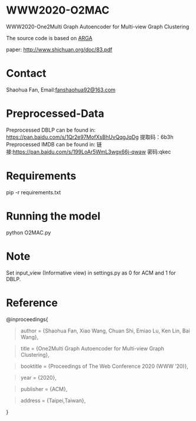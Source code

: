 # WWW2020-O2MAC

WWW2020-One2Multi Graph Autoencoder for Multi-view Graph Clustering

The source code is based on [ARGA](https://github.com/Ruiqi-Hu/ARGA)

paper: http://www.shichuan.org/doc/83.pdf

# Contact
Shaohua Fan, Email:fanshaohua92@163.com


# Preprocessed-Data
Preprocessed DBLP can be found in: https://pan.baidu.com/s/1Qr2e97MofXsBhUvQqgJqDg 提取码：6b3h
Preprocessed IMDB can be found in: 链接:https://pan.baidu.com/s/199LoAr5WmL3wgx66j-qwaw 密码:qkec


# Requirements
pip -r requirements.txt
# Running the model
python O2MAC.py

# Note
Set input_view (Informative view) in settings.py as 0 for ACM and 1 for DBLP.

# Reference
@inproceedings{

> author = {Shaohua Fan, Xiao Wang, Chuan Shi, Emiao Lu, Ken Lin, Bai Wang},
 
> title = {One2Multi Graph Autoencoder for Multi-view Graph Clustering},
 
> booktitle = {Proceedings of The Web Conference 2020 (WWW ’20)},

> year = {2020}, 

> publisher = {ACM},

> address = {Taipei,Taiwan},
 
}

